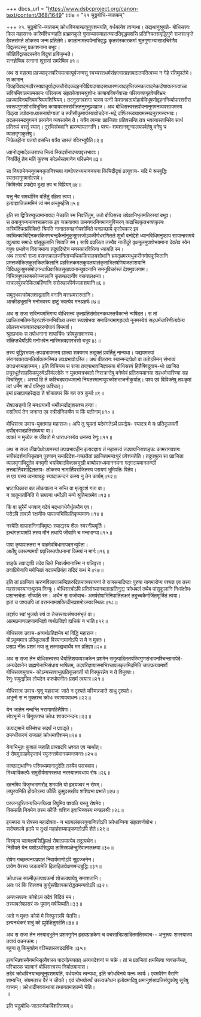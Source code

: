 +++
dbcs_url = "https://www.dsbcproject.org/canon-text/content/368/1649"
title = "२१ चुड्डबोधि-जातकम्"

+++
२१. चुड्डबोधि-जातकम्
क्रोधविनयाच्छत्रूनुपशमयति, वर्धयत्येव त्वन्यथा। तद्यथानुश्रूयते-
बोधिसत्त्वः किल महासत्त्वः कस्मिंश्चिन्महति ब्राह्मणकुले गुणाभ्यासमाहात्म्यादतिवृद्धयशसि प्रतिनियतसमृद्धिगुणे राजसत्कृते दैवतसंमते लोकस्य जन्म प्रतिलेमे। कालानामत्ययेनाभिवृद्धः कृतसंस्कारकर्मा श्रुतगुणाभ्यासादचिरेणैव विद्वत्सदस्सु प्रकाशनामा बभूव।  
कीतिर्विद्वत्सदस्स्वेव विदुषां प्रविजृम्भते।  
रत्नज्ञेष्विव रत्नानां शूराणां समरेष्विव॥१॥

अथ स महात्मा प्रव्रज्याकृतपरिचयत्वात्पूर्वजन्मसु स्वभ्यस्तधर्मसंज्ञत्वात्प्रज्ञावदातमतित्वच्च न गेहे रतिमुपलेभे। स कामान् विग्रहविवादमदवैरस्यप्राचुर्याद्राजचौरोदकदहनविप्रियदायादसाधारणत्वादतृप्तिजनकत्वादनेकदोषायतनत्वाच्च सविषमिवान्नमात्मकामः परित्यज्य संहृतकेशश्मश्रुशोभः काषायविवर्णवासाः परित्यक्तगृहवेषविभ्रमः प्रव्रज्याविनयनियमश्रियमशिश्रियम्। तदनुरागवशगा चास्य पत्नी केशानवतार्याहार्यविभूषणोद्वहननिर्व्यापारशरीरा स्वरूपगुणशोभाविभूषिता काषायवस्त्रसंवीततनुरनुप्रवव्राज। अथ बोधिसत्त्वस्तपोवनानुगमनव्यवसायमस्य विद्त्वा तपोवनाध्यासनायोग्यतां च स्त्रीसौकुमार्यस्यावोचदेनां-भद्रे दर्शितस्त्वयायमस्मदनुरागस्वभावः। तदलमस्मदनुगमनं प्रत्यनेन व्यवसायेन ते। यत्रैव त्वन्याः प्रव्रजिताः प्रतिवसन्ति तत्र भवत्यास्ताभिरेव सार्ध प्रतिरूपं वस्तुं स्यात्। दुरभिसंभवानि ह्यरण्यायतनानि। पश्य-
शमशानशून्यालयपर्वतेषु वनेषु च व्यालमृगाकुलेषु।  
निकेतहीना यतयो वसन्ति यत्रैव चास्तं रविरभ्युपैति॥२॥

ध्यानोद्यमादेकचराश्च नित्यं स्त्रिदर्शनादप्यपवृत्तभावाः।  
निवर्तितुं तेन मतिं कुरुष्व कोऽर्थस्तबानेन परिभ्रमेण॥३॥

सा नियतमेनमनुगमनकृतनिश्चया बाष्पोपरुध्यमाननयना किंचिदीदृशं प्रत्युवाच-
यदि मे श्रमबुद्धिः स्यत्तवानुगमनोत्सवे।  
किमित्येवं प्रपद्येय दुःख तव च विप्रियम्॥४॥

यत्तु नैव समर्थास्मि वर्तितुं रहिता त्वया।  
इत्याज्ञातिक्रममिमं त्वं मम क्षन्तुमर्हसि॥५॥

इति सा द्वित्रिरप्युच्यमानायदा नेच्छति स्म निवर्तितुम्, ततो बोधिसत्त्व उपेक्षानिभृतमतिरस्यां बभूव।  
स तयानुगम्यमानश्चक्रवाक इव चक्रवाक्या ग्रामनगरनिगमाननुविचरन् कदाचित्कृतभक्तकृत्यः कस्मिंश्चित्प्रविविक्ते श्रिमति नानातरुगहनोपशोभिते घनप्रच्छाये कृतोपकार इव क्वचित्क्वचिद्दिनकरकिरणचन्द्रकैर्नानुकुसुमरजोऽवकीर्णधरणितले शुचौ वनोद्देशे ध्यानविधिमनुष्ठाय सायान्हसमये व्युत्थाय समाधेः पांसुकूलानि सिव्यति स्म। सापि प्रव्रजिता तस्यैव नातीदूरे वृक्षमूलमुपशोभयमाना देवतेव स्वेन वपुषः प्रभावेण विराजमाना तदुपदिष्टेन मनस्कारविधिना ध्यायति स्म।  
अथ तत्रत्यो राजा वसन्तकालजनिताभ्यधिककिसलयशोभानि भ्रमद्भ्रमरमधुकरीगणोपकूजितानि प्रमत्तकोकिलकुलकिलकिलानि प्रहसितकमलकुवलयालंकृताभिलषणियजलाशयानि विविधकुसुमसंमोदगन्धाधिवासितसुखपवनान्युपवनानि समनुविचरंस्तं देशमुपजगाम।  
विचित्रपुष्पस्तबकोज्ज्वलानि कृतच्छदानीव वसन्तलक्ष्म्या।  
वाचालपुंस्कोकिलबर्हिणानि सरोरुहाकीर्णजलाशयानि॥६॥

समुद्भवत्कोमलशाद्वलानि वनानि मत्तभ्रमरारुतानि।  
आक्रीडभूतानि मनोभवस्य द्रष्टुं भवत्येव मनःप्रहर्षः॥७॥

अथ स राजा सविनयमभिगम्य बोधिसत्त्वं कृतप्रतिसंमोदनकथस्तत्रैकान्ते न्वषिदत। स तां प्रव्रजितामतिमनोहरदर्शनामभिवीक्ष्य तस्या रूपशोभया समाक्षिप्यमागहृदयो नूनमस्येयं सहधर्मचारिणीत्यवेत्य लोलस्वभवत्वात्तदपहरणोपायं विममर्श।  
श्रुतप्रभावः स तपोधनानां शापार्चिषः क्रोषहुताशनस्य।  
संक्षिप्तधैर्योऽपि मनोभवेन नास्मिन्नवज्ञारभसो बभूव॥८॥

तस्य बुद्धिरभवत्-तपःप्रभावमस्य ज्ञात्वा शक्यमत्र तद्युक्तं प्रवर्तितुं नान्यथा। यद्ययमस्यां संरागवक्तव्यमतिर्व्यक्तमस्मिन्न तपःप्रभावोऽस्ति। अथ वीतरागः स्यान्मन्दापेक्षो वा ततोऽस्मिन् संभाव्यं तपःप्रभवमाहात्म्यम्। इति विचिन्त्य स राजा तपह्प्रभावजिज्ञासया बोधिसत्त्वं हितैषिवदुवाच-भोः प्रव्रजित प्रचुरधूर्तसाहसिकपुरुषेऽस्मिंल्लोके न युक्तमत्रभवतो निराक्रन्देषु वनेष्वेवं प्रतिरूपयानया सहधर्मचारिण्या सह विचरितुम्। अस्यां हि ते कश्चिदपराध्यमानो नियतस्मानप्युपक्रोशभाजनीकुर्यात्। पश्य
एवं विविक्तेषु तपःकृशं त्वां धर्मेण सार्धं परिभूय कश्चित्।  
इमां प्रसह्यापहरेद्यदा ते शोकात्परं किं बत तत्र कुर्याः॥९॥

रोषप्रसङ्गो हि मनःप्रयाथी धर्मोपमर्दाद्यशसश्च हन्ता।  
वसत्वियं तेन जनान्त एव स्त्रीसंनिकर्षेण च किं यतीनाम्॥१०॥

बोधिसत्त्व उवाच-युक्तमाह महाराजः। अपि तु श्रूयतां यदेवंगतेऽर्थे प्रपद्येय-
स्यादत्र मे यः प्रतिकूलवर्ती दर्पोद्भवादप्रतिसंख्यया वा।  
व्यक्तं न मुच्येत स जीवतो मे धाराधनस्येव धनस्य रेणुः॥११॥

अथ स राजा तीव्रापेक्षोऽयमस्यां तपःप्रभावहीन इत्यवज्ञाय तं महासत्त्वं तदपायनिराशङ्कः कामरागवशगः स्त्रीसंदर्शनाधिकृतान् पुरुषान् समादिदेश-गच्छतैतां प्रव्रजितामन्तःपुरं प्रवेशयतेति। तदुपश्रुत्य सा प्रव्रजिता व्यालमृगाभिद्रुतेव वनमृगी भयविषादविक्लवमुखी बाष्पोपरुध्यमाननयना गद्गदायमानकण्ठी तत्तदार्तिवशाद्विललाप-
लोकस्य नामार्तिपराजितस्य परायणं भूमिपतिः पितेव।  
स एव यस्य त्वनयाबहुः स्यादाक्रन्दनं कस्य नु तेन कार्यम्॥१२॥

भ्रष्टाधिकारा बत लोकपाला न सन्ति वा मृत्युवशं गता वा।  
न त्रातुमार्तानिति ये सयत्ना धर्मोऽपि मन्ये श्रुतिमात्रमेव॥१३॥

किं वा सुरैर्मे भगवान् यदेवं मद्भागधेयैर्धृतमौन एव।  
परोऽपि तावन्नौ रक्षणीयः पापात्मभिर्विप्रतिकृष्यमाणः॥१४॥

नश्येति शापाशनिनाभिमृष्टः स्याद्यस्य शैलः स्मरनीयमूर्तिः।  
इत्थंगतायामपि तस्य मौनं तथापि जीवामि च मन्दभाग्या॥१५॥

पापा कृपापाततरा न वाहमेवंबिधामापदमभ्युपेता।  
आर्तेषु कारूण्यमयी प्रवृत्तिस्तपोधनानां किमयं न मार्गः॥१६॥

शङ्के तवाद्यापि तदेव चित्ते निवर्त्यमानास्मि न यन्निवृत्ता।  
तवाप्रियेणापि मयेप्सितं यदात्मप्रियंहा तदिदं कथं मे॥१७॥

इति तां प्रव्रजिता करुनविलापाक्रन्दितरुदितमात्रपरायणां ते राजसमादिष्टाः पुरुषा यानमारोप्य पश्यत एव तस्य महसत्त्वस्यान्तःपुराय निन्युः। बोधिसत्त्वोऽपि प्रतिसंख्यानबलात्प्रतिनुद्य क्रोधबलं तथैब पांसुकूलानि निःसंक्षोभः प्रशान्तचेताः सीव्यति स्म। अथैनं स राजोवाच-
अमर्षरोषाभिनिपातिताक्षरं तदुच्चकैर्गर्जितमूर्जितं त्वया।  
हृतां च पश्यन्नपि तां वराननामशक्तिदीनप्रशमोऽस्यवस्थितः॥१८॥

तद्दर्शय स्वां भुजयो रुषं वा तेजस्तपःसंश्रयसंभृतं वा।  
आत्मप्रमाणग्रहणानभिज्ञो व्यर्थप्रतिज्ञो ह्यधिकं न भाति॥१९॥

बोधिसत्त्व उवाच-अव्यर्थप्रतिज्ञमेव मां विद्धि महाराज।  
योऽभून्ममात्र प्रतिकूलवर्ती विस्पन्दमानोऽपि स मे न मुक्तः।  
प्रसह्य नीतः प्रशमं मया तु तस्माद्यथार्थैव मम प्रतिज्ञा॥२०॥

अथ स राजा तेन बोधिसत्त्वस्य धैर्यातिशयव्यञ्जकेन प्रशमेन समुत्पादिततपस्विगुणसंभावनश्चिन्तामापेदे-अन्यदेवानेन ब्राह्मणेनाभिसंधाय भाषितम्, तदपरिज्ञायास्माभिश्चापलकृतमिदमिति जातप्रत्यवमर्शो बोधिसत्त्वमुवाच-
कोऽन्यस्तवाभूत्प्रतिकूलवर्ती यो विस्फुरन्नेव न ते विमुक्तः।  
रेणुः समुद्यन्निव तोयदेन कश्चोपनीतः प्रशमं त्वयात्र॥२१॥

बोधिसत्त्व उवाच-श्रृणु महाराज!
जाते न दृश्यते यस्मिन्नजाते साधु दृश्यते।  
अभून्मे स न मुक्तश्च क्रोधः स्वाश्रयबाधनः॥२२॥

येन जातेन नन्दन्ति नराणामहितैषिणः।  
सोऽभून्मे न विमुक्तश्च क्रोधः शात्रवनन्दनः॥२३॥

उत्पद्यमाने यस्मिंश्च सदर्थं न प्रपद्यते।  
तमन्धीकरणं राजन्नहं क्रोधमशीशमम्॥२४॥

येनाभिभूतः कुशलं जहाति प्राप्तादपि भ्रश्यत एव चार्थात्।  
तं रोषमुग्रग्रहवैकृताभं स्फुरन्तमेवानयमन्तमन्तः॥२५॥

काष्ठाद्यथाग्निः परिमथ्यमानादुदेति तस्यैव पराभवाय।  
मिथ्याविकल्पैः समुदीर्यमाणस्तथा नरस्यात्मवधाय रोषः॥२६॥

दहनमिव विजृम्भमाणरौद्रं शमयति यो हृदयज्वरं न रोषम्।  
लघुरयमिति हीयतेऽस्य कीर्तिः कुमुदसखीव शशिप्रभा प्रभाते॥२७॥

परजनदुरितान्यचिन्तयित्वा रिपुमिव पश्यति यस्तु रोषमेव।  
विकसति नियमेन तस्य कीर्तिः शशिन इवाभिनवस्य मण्डलश्रीः॥२८॥

इयमपरा च रोषस्य महादोषता-
न भात्यलंकारगुणान्वितोऽपि क्रोधाग्निना संहृतवर्णशोभः।  
सरोषशल्ये हृदये च दुःखं महार्हशय्याङ्कगतोऽपि शेते॥२९॥

विस्मृत्य चात्मक्षमसिद्धिपक्षं रोषात्प्रयात्येव तदुत्पथेन।  
निहीयते येन यशोऽर्थसिद्ध्या तामिस्रपक्षेन्दुरिवात्मलक्ष्म्या॥३०॥

रोषेण गच्छत्यनयप्रपातं निवार्यमाणोऽपि सुहृज्जनेन।  
प्रायेण वैरस्य जडत्वमेति हिताहितावेक्षणमन्दबुद्धिः॥३१॥

क्रोधाच्च सात्मीकृतपापकर्मा शोचत्यपायेषु समाशतानि।  
अतः परं किं रिपवश्च कुर्युस्तीव्रापकारोद्धतमन्यवोऽपि॥३२॥

अन्तःसपत्नः कोपोऽयं तदेवं विदितं मम।  
तस्यावलेपप्रसरं कः पुमान् मर्षयिष्यति॥३३॥

अतो न मुक्तः कोपो मे विस्फुरन्नपि चेतसि।  
इत्यनर्थकरं शत्रुं को ह्युपेक्षितुमर्हति॥३४॥

अथ स राजा तेन तस्याद्भुतेन प्रशमगुणेन हृदयग्राहकेण च वचसाभिप्रसादितमतिरुवाच--
अनुरूपः शमस्यास्य तवायं वचनक्रमः।  
बहुना तु किमुक्तेन वञ्चितास्त्वददर्शिनः॥३५॥

इत्यभिप्रशस्यैनमभिसृत्यैवास्य पादयोन्र्यपतत् अत्ययदेशनां च चक्रे। तां च प्रव्रजितां क्षमयित्वा व्यवसर्जयत्, परिचारक चात्मानं बोधिसत्त्वस्य निर्यातयामास।  
तदेवं क्रोधविनयाच्छत्रूनुपशमयति, वर्धयत्येव त्वन्यथा, इति क्रोधविनये यत्नः कार्यः। एवमवैरेण वैराणि शाम्यन्ति, संयमतश्च वैरं न चीयते। एवं चोभयोरर्थं चरत्यक्रोधन इत्येवमादिषु क्षमानुशंसाप्रतिसंयुक्तेषु सूत्रेषु वाच्यम्। क्रोधादीनवकथायां तथागतमाहात्म्ये चेति।  
॥

इति चड्डुबोधि-जातकमेकविंशतितमम्॥

